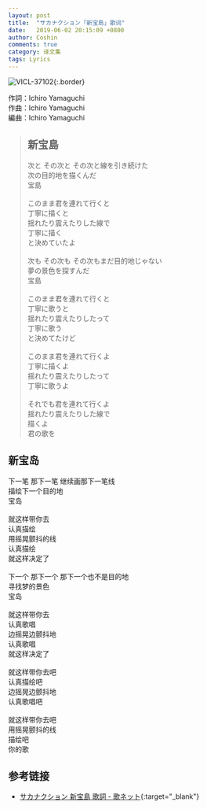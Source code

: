 ```yaml
---
layout: post
title:  "サカナクション「新宝島」歌词"
date:   2019-06-02 20:15:09 +0800
author: Coshin
comments: true
category: 译文集
tags: Lyrics
---
```

![VICL-37102](https://is3-ssl.mzstatic.com/image/thumb/Music3/v4/7b/64/e2/7b64e235-4196-43bd-40e8-c7d0c50e95e1/source/600x600bb.jpg){:.border}

作詞：Ichiro Yamaguchi<br>
作曲：Ichiro Yamaguchi<br>
編曲：Ichiro Yamaguchi

<blockquote class="original">
  <h2>新宝島</h2>
  <p>
    次と その次と その次と線を引き続けた<br>
    次の目的地を描くんだ<br>
    宝島<br>
    <br>
    このまま君を連れて行くと<br>
    丁寧に描くと<br>
    揺れたり震えたりした線で<br>
    丁寧に描く<br>
    と決めていたよ<br>
    <br>
    次も その次も その次もまだ目的地じゃない<br>
    夢の景色を探すんだ<br>
    宝島<br>
    <br>
    このまま君を連れて行くと<br>
    丁寧に歌うと<br>
    揺れたり震えたりしたって<br>
    丁寧に歌う<br>
    と決めてたけど<br>
    <br>
    このまま君を連れて行くよ<br>
    丁寧に描くよ<br>
    揺れたり震えたりしたって<br>
    丁寧に歌うよ<br>
    <br>
    それでも君を連れて行くよ<br>
    揺れたり震えたりした線で<br>
    描くよ<br>
    君の歌を
  </p>
</blockquote>

<div class="translation">
  <h2>新宝岛</h2>
  <p>
    下一笔 那下一笔 继续画那下一笔线<br>
    描绘下一个目的地<br>
    宝岛<br>
    <br>
    就这样带你去<br>
    认真描绘<br>
    用摇晃颤抖的线<br>
    认真描绘<br>
    就这样决定了<br>
    <br>
    下一个 那下一个 那下一个也不是目的地<br>
    寻找梦的景色<br>
    宝岛<br>
    <br>
    就这样带你去<br>
    认真歌唱<br>
    边摇晃边颤抖地<br>
    认真歌唱<br>
    就这样决定了<br>
    <br>
    就这样带你去吧<br>
    认真描绘吧<br>
    边摇晃边颤抖地<br>
    认真歌唱吧<br>
    <br>
    就这样带你去吧<br>
    用摇晃颤抖的线<br>
    描绘吧<br>
    你的歌
  </p>
</div>

## 参考链接

* [サカナクション 新宝島 歌詞 - 歌ネット](https://www.uta-net.com/song/194538/){:target="_blank"}
